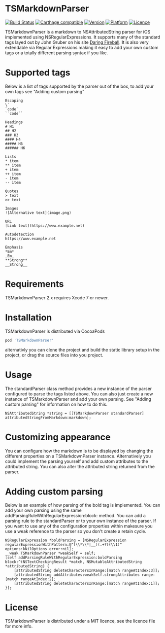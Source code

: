 TSMarkdownParser
================

[![Build Status](https://travis-ci.org/laptobbe/TSMarkdownParser.svg)](https://travis-ci.org/laptobbe/TSMarkdownParser)
[![Carthage compatible](https://img.shields.io/badge/Carthage-compatible-4BC51D.svg?style=flat)](https://github.com/Carthage/Carthage)
[![Version](https://img.shields.io/cocoapods/v/TSMarkdownParser.svg)](http://cocoadocs.org/docsets/TSMarkdownParser)
[![Platform](https://img.shields.io/cocoapods/p/TSMarkdownParser.svg)](http://cocoadocs.org/docsets/TSMarkdownParser)
[![Licence](https://img.shields.io/cocoapods/l/TSMarkdownParser.svg)](http://cocoadocs.org/docsets/TSMarkdownParser)


TSMarkdownParser is a markdown to NSAttributedString parser for iOS implemented using NSRegularExpressions. It supports many of the standard tags layed out by John Gruber on his site [Daring Fireball](http://daringfireball.net/projects/markdown/syntax). It is also very extendable via Regular Expressions making it easy to add your own custom tags or a totally different parsing syntax if you like.

# Supported tags
Below is a list of tags supported by the parser out of the box, to add your own tags see "Adding custom parsing"

````
Escaping
\`
`code`
``code``

Headings
# H1
## H2
### H3
#### H4
##### H5
###### H6

Lists
* item
** item
+ item
++ item
- item
-- item

Quotes
> text
>> text

Images
![Alternative text](image.png)

URL
[Link text](https://www.example.net)

Autodetection
https://www.example.net

Emphasis
*Em*
_Em_
**Strong**
__Strong__

````

# Requirements
TSMarkdownParser 2.x requires Xcode 7 or newer.

# Installation
TSMarkdownParser is distributed via CocoaPods

````ruby
pod 'TSMarkdownParser'
````

alternativly you can clone the project and build the static library setup in the project, or drag the source files into you project.


# Usage
The standardParser class method provides a new instance of the parser configured to parse the tags listed above. You can also just create a new instance of TSMarkdownParser and add your own parsing. See "Adding custom parsing" for information on how to do this.

````objc
NSAttributedString *string = [[TSMarkdownParser standardParser] attributedStringFromMarkdown:markdown];
````

# Customizing appearance
You can configure how the markdown is to be displayed by changing the different properties on a TSMarkdownParser instance. Alternatively you could implement the parsing yourself and add custom attributes to the attributed string. You can also alter the attributed string returned from the parser. 

# Adding custom parsing
Below is an example of how parsing of the bold tag is implemented. You can add your own parsing using the same addParsingRuleWithRegularExpression:block: method. You can add a parsing rule to the standardParser or to your own instance of the parser. If you want to use any of the configuration properties within makesure you use a weak reference to the parser so you don't create a retain cycle.

````objc
NSRegularExpression *boldParsing = [NSRegularExpression regularExpressionWithPattern:@"(\\*\\*|__)(.+?)(\\1)" options:kNilOptions error:nil];
__weak TSMarkdownParser *weakSelf = self;
[self addParsingRuleWithRegularExpression:boldParsing block:^(NSTextCheckingResult *match, NSMutableAttributedString *attributedString) {
    [attributedString deleteCharactersInRange:[match rangeAtIndex:3]];
    [attributedString addAttributes:weakSelf.strongAttributes range:[match rangeAtIndex:2];
    [attributedString deleteCharactersInRange:[match rangeAtIndex:1]];
}];
````

# License
TSMarkdownParser is distributed under a MIT licence, see the licence file for more info.
